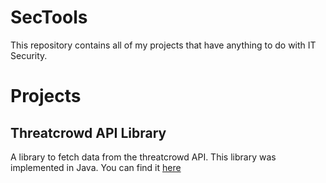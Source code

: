 # SecTools
This repository contains all of my projects that have anything to do with IT Security.

# Projects

## Threatcrowd API Library
A library to fetch data from the threatcrowd API. This library was implemented in Java.
You can find it [here](https://github.com/Korkmatik/SecTools/tree/main/ThreatCrowdApiLib)
